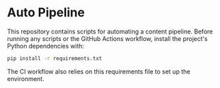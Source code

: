 # Auto Pipeline

This repository contains scripts for automating a content pipeline. Before running any scripts or the GitHub Actions workflow, install the project's Python dependencies with:

```bash
pip install -r requirements.txt
```

The CI workflow also relies on this requirements file to set up the environment.

